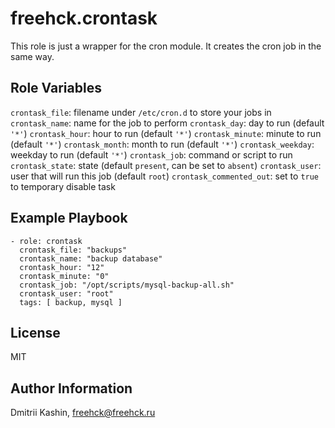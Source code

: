 
freehck.crontask
=========
This role is just a wrapper for the cron module.
It creates the cron job in the same way.

Role Variables
--------------
`crontask_file`: filename under `/etc/cron.d` to store your jobs in
`crontask_name`: name for the job to perform
`crontask_day`: day to run (default `'*'`)
`crontask_hour`: hour to run (default `'*'`)
`crontask_minute`: minute to run (default `'*'`)
`crontask_month`: month to run (default `'*'`)
`crontask_weekday`: weekday to run (default `'*'`)
`crontask_job`: command or script to run
`crontask_state`: state (default `present`, can be set to `absent`)
`crontask_user`: user that will run this job (default `root`)
`crontask_commented_out`: set to `true` to temporary disable task

Example Playbook
----------------

    - role: crontask
      crontask_file: "backups"
      crontask_name: "backup database"
      crontask_hour: "12"
      crontask_minute: "0"
      crontask_job: "/opt/scripts/mysql-backup-all.sh"
      crontask_user: "root"
      tags: [ backup, mysql ]


License
-------
MIT

Author Information
------------------
Dmitrii Kashin, <freehck@freehck.ru>
